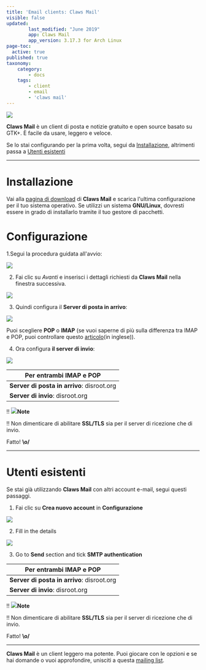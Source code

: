 ```yaml
---
title: 'Email clients: Claws Mail'
visible: false
updated:
        last_modified: "June 2019"
        app: Claws Mail
        app_version: 3.17.3 for Arch Linux
page-toc:
  active: true
published: true
taxonomy:
    category:
        - docs
    tags:
        - client
        - email
        - 'claws mail'
---
```


![](/home/icons/cmlogo.png)

**Claws Mail** è un client di posta e notizie gratuito e open source basato su GTK+. È facile da usare, leggero e veloce.

Se lo stai configurando per la prima volta, segui da [Installazione](#Installazione), altrimenti passa a [Utenti esistenti](#utenti-esistenti)

---

# Installazione

Vai alla [pagina di download](https://claws-mail.org/downloads.php) di **Claws Mail** e scarica l'ultima configurazione per il tuo sistema operativo. Se utilizzi un sistema **GNU/Linux**, dovresti essere in grado di installarlo tramite il tuo gestore di pacchetti.

# Configurazione

1.Segui la procedura guidata all'avvio:

![](en/setup-wizard.png)

2. Fai clic su *Avanti* e inserisci i dettagli richiesti da **Claws Mail** nella finestra successiva.

![](en/about-section.png)

3. Quindi configura il **Server di posta in arrivo**:

![](en/configuration-receiving.png)

Puoi scegliere **POP** o **IMAP** (se vuoi saperne di più sulla differenza tra IMAP e POP, puoi controllare questo [articolo](https://en.wikipedia.org/wiki/IMAP#Advantages_over_POP)(in inglese)).

4. Ora configura **il server di invio**:

![](en/configuration-sending.png)

|Per entrambi **IMAP** e **POP**|
|--|
|**Server di posta in arrivo**: disroot.org|
|**Server di invio**: disroot.org|

!! ![](/home/icons/note.png)**Note**

!! Non dimenticare di abilitare **SSL/TLS** sia per il server di ricezione che di invio.

Fatto! **\o/**

---
# Utenti esistenti

Se stai già utilizzando **Claws Mail** con altri account e-mail, segui questi passaggi.

1. Fai clic su **Crea nuovo account** in **Configurazione**

![](en/existing-user.png)

2. Fill in the details

![](en/existing-user-config.png)

3. Go to **Send** section and tick **SMTP authentication**

|Per entrambi **IMAP** e **POP**|
|--|
|**Server di posta in arrivo**: disroot.org|
|**Server di invio**: disroot.org|

!! ![](/home/icons/note.png)**Note**

!! Non dimenticare di abilitare **SSL/TLS** sia per il server di ricezione che di invio.

Fatto! **\o/**

---
**Claws Mail** è un client leggero ma potente. Puoi giocare con le opzioni e se hai domande o vuoi approfondire, unisciti a questa [mailing list](https://lists.claws-mail.org/cgi-bin/mailman/listinfo/users).
